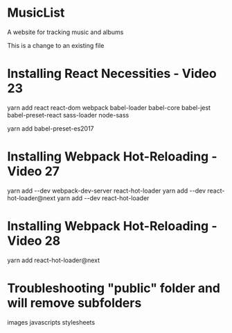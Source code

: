 # MusicList
A website for tracking music and albums

This is a change to an existing file

# Installing React Necessities - Video 23
yarn add react react-dom webpack babel-loader babel-core babel-jest babel-preset-react sass-loader node-sass

yarn add babel-preset-es2017

# Installing Webpack Hot-Reloading - Video 27
yarn add --dev webpack-dev-server react-hot-loader
yarn add --dev react-hot-loader@next
yarn add --dev react-hot-loader

# Installing Webpack Hot-Reloading - Video 28
yarn add react-hot-loader@next

# Troubleshooting "public" folder and will remove subfolders
images
javascripts
stylesheets